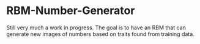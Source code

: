 # RBM-Number-Generator
Still very much a work in progress. The goal is to have an RBM that can generate new images of numbers based on traits found from training data.
